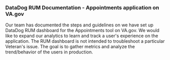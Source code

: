 ### DataDog RUM Documentation - Appointments application on VA.gov 

Our team has documented the steps and guidelines on we have set up DataDog RUM dashboard for the Appointments tool on VA.gov. We would like to expand our analytics to learn and track a user's experience on the application. The RUM dashboard is not intended to troubleshoot a particular Veteran's issue. The goal is to gather metrics and analyze the trend/behavior of the users in production. 

